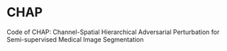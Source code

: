 # CHAP
Code of CHAP: Channel-Spatial Hierarchical Adversarial Perturbation for Semi-supervised Medical Image Segmentation
